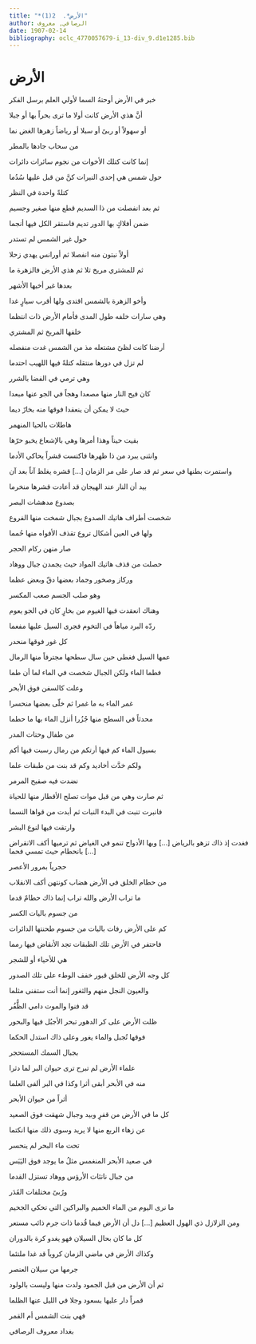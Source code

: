 ```yaml
---
title: "*الأرض*.  2(1)"
author: الرصافي, معروف
date: 1907-02-14
bibliography: oclc_4770057679-i_13-div_9.d1e1285.bib
---
```




#  الأرض 


 خبر في الأرض أوحتهُ السما   لأولي العلم برسل الفكر  

 أنَّ هذي الأرض كانت أولا   ما ترى بحراً بها أو جبلا  

 أو سهولاً أو ربىً أو سبلا   أو رياضاً زهرها الغض نما  

 من سحاب جادها بالمطر 

 إنما كانت كتلك الأخوات   من نجوم سائرات دائرات  

 حول شمس هي  إحدى  النيرات   كنَّ من قبل عليها سُدُما  

 كتلةً واحدة في النظر 

 ثم بعد انفصلت من ذا السديم   قطع منها صغير وجسيم  

 ضمن أفلاكٍ بها الدور تديم   فاستقر الكل فيها أنجما  

 حول غير الشمس لم تستدر 

 أولاً نبتون منه انفصلا   ثم أورانس يهدي زحلا  

 ثم للمشتري مريخ تلا   ثم هذي الأرض فالزهرة ما  

 بعدها غير أخيها الأشهر 

 وأخو الزهرة بالشمس اقتدى   ولها أقرب سيارٍ غدا  

 وهي سارات خلفه طول المدى   فأمام الأرض ذات انتظما  

 خلفها المريخ ثم المشتري 

 أرضنا كانت لظىً مشتعله   مذ من الشمس غدت منفصله  

 لم تزل في دورها منتقله   كتلةً فيها اللهيب احتدما  

 وهي ترمي في الفضا بالشرر  

 كان فيح النار منها مصعدا   وهجاً في الجو عنها مبعدا  

 حيث لا يمكن أن ينعقدا   فوقها منه بخارٌ ديما  

 هاطلات بالحيا المنهمر 

 بقيت حيناً وهذا أمرها   وهي بالإشعاع يخبو حرّها  

 وانثنى يبرد من ذا ظهرها   فاكتست قشراً يحاكي الأدما  

 واستمرت بطنها في سعر   ثم قد صار على مر الزمان  [...]  قشره يغلظ آناً بعد آن 

 بيد أن النار عند الهيجان   قد أعادت قشرها منخرما  

 بصدوع مدهشات البصر 

 شخصت أطراف هاتيك الصدوع   بجبال شمخت منها الفروع  

 ولها في العين أشكال تروع   تقذف الأفواه منها حُمما  

 صار منهن ركام الحجر 

 حصلت من قذف هاتيك المواد   حيث يجمدن جبال ووهاد  

 وركاز وصخور وجماد   بعضها دقّ وبعض عظما  

 وهو صلب الجسم صعب المكسر 

 وهناك انعقدت فيها الغيوم   من بخارٍ كان في الجو يعوم  

 ردّه البرد مياهاً في التخوم   فجرى السيل عليها مفعما  

 كل غور فوقها منحدر 

 عمها السيل فغطى حين سال   سطحها مجترفاً منها الرمال  

 فطما الماء ولكن الجبال   شخصت في الماء لما أن طما  

 وعلت كالسفن فوق الأبحر  

 غمر الماء به ما غمرا   ثم خلّى بعضها منحسرا  

 محدثاً في السطح منها جُزُرا   أنزل الماء بها ما حطما  

 من طفال وحتات المدر 

 بسيول الماء كم فيها أرتكم   من رمال رسبت فيها أكم  

 ولكم خدَّت أخاديد وكم   قد بنت من طبقات علما  

 نضدت فيه صفيح المرمر 

 ثم صارت وهي من قبل موات   تصلح الأقطار منها للحياة  

 فانبرت تنبت في البدء النبات   ثم أبدت من قواها النسما  

 وارتقت فيها لنوع البشر 

 فغدت إذ ذاك تزهو بالرياض  [...]  وبها الأدواح تنمو في الغياض   ثم ترميها أكف الانقراض  [...]  بانحطام حيث تمسي فحما 

 حجرياً بمرور الأعصر 

 من حطام الخلق في الأرض هضاب   كونتهن أكف الانقلاب  

 ما تراب الأرض والله تراب   إنما ذاك حطامٌ قدما  

 من جسوم باليات الكسر 

 كم على الأرض رفات باليات   من جسوم طحنتها الدائرات  

 فاحتفر في الأرض تلك الطبقات   تجد الأنقاض فيها رمما  

 هي للأحياء أو للشجر 

 كل وجه الأرض للخلق قبور   خفف الوطء على تلك الصدور  

 والعيون النجل منهم والثغور   إنما أنت ستفنى مثلما  

 قد فنوا والموت دامي الظُّفُر  

 ظلت الأرض على كر الدهور   تبحر الأجبُل فيها والبحور  

 فوقها تُجبل والماء يغور   وعلى ذاك استدل الحكما  

 بجبال السمك المستحجر 

 علماء الأرض لم تبرح ترى   حيوان البر لما دثرا  

 منه في الأبحر أبقى أثرا   وكذا في البر ألفى العلما  

 أثراً من حيوان الأبحر 

 كل ما في الأرض من قفرٍ وبيد   وجبال شهقت فوق الصعيد  

 عن زهاء الربع منها لا يريد   وسوى ذلك منها انكتما  

 تحت ماء البحر لم ينحسر 

 في صعيد الأبحر المنغمس   مثلُ ما يوجد فوق اليَبَس  

 من جبال ناتئات الأرؤس   ووهاد تستزل القدما  

 ورُبىً مختلفات القَدَر 

 ما نرى اليوم من الماء الحميم   والبراكين التي تحكي الجحيم  

 ومن الزلازل ذي الهول العظيم  [...]  دل أن الأرض فيما قُدما   ذات جرم ذائب مستعر 

 كل ما كان بحال السيلان   فهو يغدو كرة بالدوران  

 وكذاك الأرض في ماضي الزمان   كروياً قد غدا ملتئما  

 جرمها من سيلان العنصر 

 ثم أن الأرض من قبل الجمود   ولدت منها وليست بالولود  

 قمراً دار عليها بسعود   وجلا في الليل عنها الظلما  

 فهي بنت الشمس أم القمر 

 بغداد  معروف  الرصافي  

